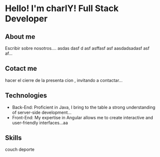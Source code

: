 # Hello! I'm charlY! Full Stack Developer

## About me

Escribir sobre nosotros.... 
asdas dasf d
asf asffasf asf
aasdadsadasf asf af...

## Cotact me
hacer el cierre de la presenta cion , invitando a contactar...
## Technologies
- Back-End: Proficient in Java, I bring to the table a strong understanding of server-side development...
- Front-End: My expertise in Angular allows me to create interactive and user-friendly interfaces...aa
## Skills
couch
deporte